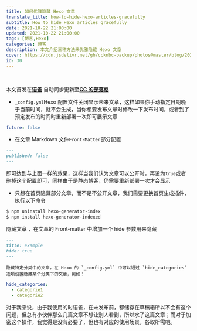 ```yaml
---
title: 如何优雅隐藏 Hexo 文章
translate_title: how-to-hide-hexo-articles-gracefully
subtitle: How to hide Hexo articles gracefully
date: 2021-10-22 21:00:00
updated: 2021-10-22 21:00:00
tags: [博客,Hexo]
categories: 博客
description: 本文介绍三种方法来优雅隐藏 Hexo 文章
cover: https://cdn.jsdelivr.net/gh/ccknbc-backup/photos@master/blog/2021-10-22~23-50-29.webp
id: 30
---
```


​

本文首发在[**语雀**](https://www.yuque.com/ccknbc/blog/30)
自动同步更新至[**CC 的部落格**](https://blog.ccknbc.cc/posts/how-to-hide-hexo-articles-gracefully)

- `_config.yml`Hexo 配置文件关闭显示未来文章，这样如果你手动指定日期晚于当前时间，就不会生成，当你想要发布文章时修改一下发布时间，或者到了预定发布的时间时重新部署一次即可展示文章

```yaml
future: false
```

- 在文章 Markdown 文件`Front-Matter`部分配置

```markdown
---
published: false
---
```

即可达到与上面一样的效果，这样当我们认为文章可以公开时，再设为`true`或者删掉这个配置即可，同样由于是静态博客，仍需要重新部署一次才会显示

- 只想在首页隐藏部分文章，而不是不公开文章，我们需要更换首页生成插件，执行以下命令

```bash
$ npm uninstall hexo-generator-index
$ npm install hexo-generator-indexed
```

隐藏文章 ，在文章的 Front-matter 中增加一个 hide 参数用来隐藏

```markdown
---
title: example
hide: true
---
```

    隐藏特定分类中的文章，在 Hexo 的 `_config.yml` 中可以通过 `hide_categories` 选项设置隐藏某个分类下的文章，例如：

```yaml
hide_categories:
  - categorie1
  - categorie2
```

对于我来说，由于我使用的时语雀，在未发布前，都储存在草稿箱所以不会有这个问题，但总有小伙伴那么几篇文章不想让别人看到，所以水了这篇文章；而对于加密这个操作，我觉得是没有必要了，但也有对应的使用场景，各取所需吧。
